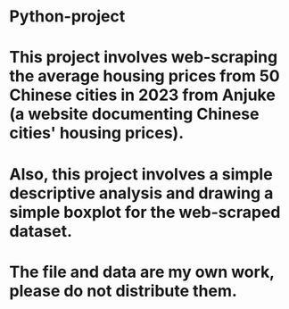 # Python-project
# This project involves web-scraping the average housing prices from 50 Chinese cities in 2023 from Anjuke (a website documenting Chinese cities' housing prices).
# Also, this project involves a simple descriptive analysis and drawing a simple boxplot for the web-scraped dataset.
# The file and data are my own work, please do not distribute them.
